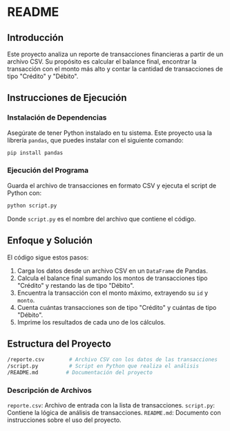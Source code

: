# README

## Introducción
Este proyecto analiza un reporte de transacciones financieras a partir de un archivo CSV. Su propósito es calcular el balance final, encontrar la transacción con el monto más alto y contar la cantidad de transacciones de tipo "Crédito" y "Débito".

## Instrucciones de Ejecución
### Instalación de Dependencias
Asegúrate de tener Python instalado en tu sistema. Este proyecto usa la librería `pandas`, que puedes instalar con el siguiente comando:
```sh
pip install pandas
```

### Ejecución del Programa
Guarda el archivo de transacciones en formato CSV y ejecuta el script de Python con:
```sh
python script.py
```
Donde `script.py` es el nombre del archivo que contiene el código.

## Enfoque y Solución
El código sigue estos pasos:

1. Carga los datos desde un archivo CSV en un `DataFrame` de Pandas.
2. Calcula el balance final sumando los montos de transacciones tipo "Crédito" y restando las de tipo "Débito".
3. Encuentra la transacción con el monto máximo, extrayendo su `id` y `monto`.
4. Cuenta cuántas transacciones son de tipo "Crédito" y cuántas de tipo "Débito".
5. Imprime los resultados de cada uno de los cálculos.

## Estructura del Proyecto
```sh
/reporte.csv        # Archivo CSV con los datos de las transacciones
/script.py          # Script en Python que realiza el análisis
/README.md         # Documentación del proyecto
```
### Descripción de Archivos

`reporte.csv`: Archivo de entrada con la lista de transacciones.
`script.py`: Contiene la lógica de análisis de transacciones.
`README.md`: Documento con instrucciones sobre el uso del proyecto.
